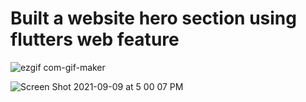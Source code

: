 # Built a website hero section using flutters web feature


![ezgif com-gif-maker](https://user-images.githubusercontent.com/70487523/132927501-e479f484-9167-4aec-a8f6-05677d4aea66.gif)





![Screen Shot 2021-09-09 at 5 00 07 PM](https://user-images.githubusercontent.com/70487523/132732730-097e4845-f431-487e-8af7-25e8cf4d969e.png)



